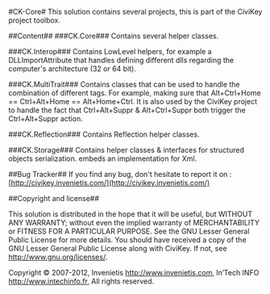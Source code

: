 #CK-Core#
This solution contains several projects, this is part of the CiviKey project toolbox.

##Content##
###CK.Core###
Contains several helper classes.

###CK.Interop###
Contains LowLevel helpers, for example a DLLImportAttribute that handles defining different dlls regarding the computer's architecture (32 or 64 bit).

###CK.MultiTrait###
Contains classes that can be used to handle the combination of different tags. 
For example, making sure that Alt+Ctrl+Home == Ctrl+Alt+Home == Alt+Home+Ctrl. 
It is also used by the CiviKey project to handle the fact that Ctrl+Alt+Suppr & Alt+Ctrl+Suppr both trigger the Ctrl+Alt+Suppr action.

###CK.Reflection###
Contains Reflection helper classes.

###CK.Storage###
Contains helper classes & interfaces for structured objects serialization. embeds an implementation for Xml.

##Bug Tracker##
If you find any bug, don't hesitate to report it on : [http://civikey.invenietis.com/](http://civikey.invenietis.com/)

##Copyright and license##

This solution is distributed in the hope that it will be useful, 
but WITHOUT ANY WARRANTY; without even the implied warranty of
MERCHANTABILITY or FITNESS FOR A PARTICULAR PURPOSE.  See the 
GNU Lesser General Public License for more details. 
You should have received a copy of the GNU Lesser General Public License 
along with CiviKey.  If not, see <http://www.gnu.org/licenses/>. 
 
Copyright © 2007-2012,
    Invenietis <http://www.invenietis.com>,
    In’Tech INFO <http://www.intechinfo.fr>,
All rights reserved.